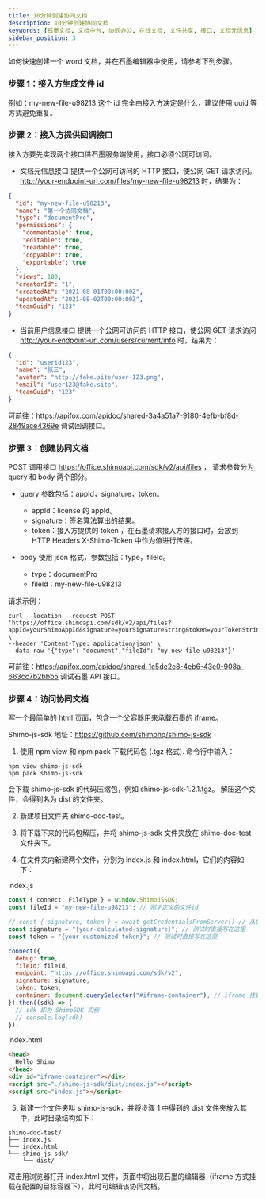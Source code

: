 ```yaml
---
title: 10分钟创建协同文档
description: 10分钟创建协同文档
keywords: [石墨文档, 文档中台, 协同办公, 在线文档, 文件共享, 接口, 文档元信息]
sidebar_position: 3
---
```


如何快速创建一个 word 文档，并在石墨编辑器中使用，请参考下列步骤。

### 步骤 1：接入方生成文件 id

例如：my-new-file-u98213
这个 id 完全由接入方决定是什么，建议使用 uuid 等方式避免重复。

### 步骤 2：接入方提供回调接口

接入方要先实现两个接口供石墨服务端使用，接口必须公网可访问。

- 文档元信息接口
  提供一个公网可访问的 HTTP 接口，使公网 GET 请求访问。
  http://your-endpoint-url.com/files/my-new-file-u98213 时，结果为：

```json
{
  "id": "my-new-file-u98213",
  "name": "第一个协同文档",
  "type": "documentPro",
  "permissions": {
    "commentable": true,
    "editable": true,
    "readable": true,
    "copyable": true,
    "exportable": true
  },
  "views": 100,
  "creatorId": "1",
  "createdAt": "2021-08-01T00:00:00Z",
  "updatedAt": "2021-08-02T00:00:00Z",
  "teamGuid": "123"
}
```

- 当前用户信息接口
  提供一个公网可访问的 HTTP 接口，使公网 GET 请求访问
  http://your-endpoint-url.com/users/current/info 时，结果为：

```json
{
  "id": "userid123",
  "name": "张三",
  "avatar": "http://fake.site/user-123.png",
  "email": "user123@fake.site",
  "teamGuid": "123"
}
```

可前往：https://apifox.com/apidoc/shared-3a4a51a7-9180-4efb-bf8d-2849ace4369e 调试回调接口。

### 步骤 3：创建协同文档

POST 调用接口 https://office.shimoapi.com/sdk/v2/api/files ，
请求参数分为 query 和 body 两个部分。

- query 参数包括：appId，signature，token。

  - appId：license 的 appId。
  - signature：签名算法算出的结果。
  - token：接入方提供的 token ，在石墨请求接入方的接口时，会放到 HTTP Headers X-Shimo-Token 中作为值进行传递。

- body 使用 json 格式，参数包括：type，fileId。
  - type：documentPro
  - fileId：my-new-file-u98213

请求示例：

```
curl --location --request POST 'https://office.shimoapi.com/sdk/v2/api/files?appId=yourShimoAppId&signature=yourSignatureString&token=yourTokenString' \
--header 'Content-Type: application/json' \
--data-raw '{"type": "document","fileId": "my-new-file-u98213"}'
```

可前往：https://apifox.com/apidoc/shared-1c5de2c8-4eb6-43e0-908a-663cc7b2bbb5 调试石墨 API 接口。

### 步骤 4：访问协同文档

写一个最简单的 html 页面，包含一个父容器用来承载石墨的 iframe。

Shimo-js-sdk 地址：https://github.com/shimohq/shimo-js-sdk

1. 使用 npm view 和 npm pack 下载代码包 (.tgz 格式).
   命令行中输入：

```shell
npm view shimo-js-sdk
npm pack shimo-js-sdk
```

会下载 shimo-js-sdk 的代码压缩包，例如 shimo-js-sdk-1.2.1.tgz。
解压这个文件，会得到名为 dist 的文件夹。

2. 新建项目文件夹 shimo-doc-test。

3. 将下载下来的代码包解压，并将 shimo-js-sdk 文件夹放在 shimo-doc-test 文件夹下。

4. 在文件夹内新建两个文件，分别为 index.js 和 index.html，它们的内容如下：

index.js

```js
const { connect, FileType } = window.ShimoJSSDK;
const fileId = "my-new-file-u98213"; // 刚才定义的文件id

// const { signature, token } = await getCredentialsFromServer() // 从您的后端服务获取用于石墨鉴权的签名和 token
const signature = "{your-calculated-signature}"; // 测试时直接写在这里
const token = "{your-customized-token}"; // 测试时直接写在这里

connect({
  debug: true,
  fileId: fileId,
  endpoint: "https://office.shimoapi.com/sdk/v2",
  signature: signature,
  token: token,
  container: document.querySelector("#iframe-container"), // iframe 挂载的目标容器元素id
}).then((sdk) => {
  // sdk 即为 ShimoSDK 实例
  // console.log(sdk)
});
```

index.html

```html
<head>
  Hello Shimo
</head>
<div id="iframe-container"></div>
<script src="./shimo-js-sdk/dist/index.js"></script>
<script src="index.js"></script>
```

5. 新建一个文件夹叫 shimo-js-sdk，并将步骤 1 中得到的 dist 文件夹放入其中，此时目录结构如下：

```
shimo-doc-test/
├── index.js
└── index.html
└── shimo-js-sdk/
    └── dist/
```

双击用浏览器打开 index.html 文件，页面中将出现石墨的编辑器（iframe 方式挂载在配置的目标容器下），此时可编辑该协同文档。
